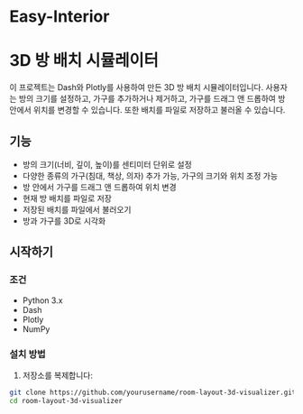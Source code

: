 # Easy-Interior
# 3D 방 배치 시뮬레이터

이 프로젝트는 Dash와 Plotly를 사용하여 만든 3D 방 배치 시뮬레이터입니다. 사용자는 방의 크기를 설정하고, 가구를 추가하거나 제거하고, 가구를 드래그 앤 드롭하여 방 안에서 위치를 변경할 수 있습니다. 또한 배치를 파일로 저장하고 불러올 수 있습니다.

## 기능

- 방의 크기(너비, 깊이, 높이)를 센티미터 단위로 설정
- 다양한 종류의 가구(침대, 책상, 의자) 추가 가능, 가구의 크기와 위치 조정 가능
- 방 안에서 가구를 드래그 앤 드롭하여 위치 변경
- 현재 방 배치를 파일로 저장
- 저장된 배치를 파일에서 불러오기
- 방과 가구를 3D로 시각화

## 시작하기

### 조건

- Python 3.x
- Dash
- Plotly
- NumPy

### 설치 방법

1. 저장소를 복제합니다:

```sh
git clone https://github.com/yourusername/room-layout-3d-visualizer.git
cd room-layout-3d-visualizer
